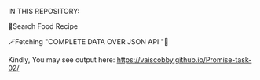 IN THIS REPOSITORY:

🍓Search Food Recipe


🪄Fetching "COMPLETE DATA OVER JSON API "💫

Kindly, You may see output here: https://vaiscobby.github.io/Promise-task-02/
